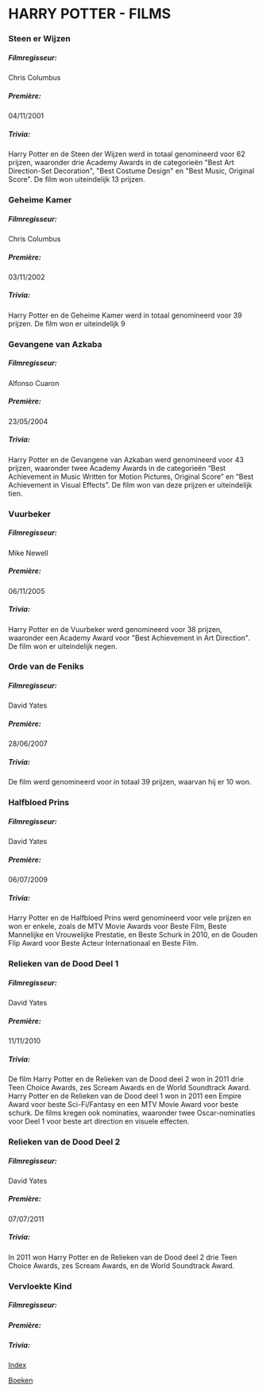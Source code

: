 # HARRY POTTER - FILMS



### Steen er Wijzen

##### Filmregisseur:
Chris Columbus
##### Première:
04/11/2001
##### Trivia:
Harry Potter en de Steen der Wijzen werd in totaal genomineerd voor 62 prijzen, waaronder drie Academy Awards in de categorieën "Best Art Direction-Set Decoration", "Best Costume Design" en "Best Music, Original Score". De film won uiteindelijk 13 prijzen.



### Geheime Kamer

##### Filmregisseur:
Chris Columbus
##### Première:
03/11/2002
##### Trivia:
Harry Potter en de Geheime Kamer werd in totaal genomineerd voor 39 prijzen. De film won er uiteindelijk 9



### Gevangene van Azkaba

##### Filmregisseur:
Alfonso Cuaron
##### Première:
23/05/2004
##### Trivia:
Harry Potter en de Gevangene van Azkaban werd genomineerd voor 43 prijzen, waaronder twee Academy Awards in de categorieën “Best Achievement in Music Written for Motion Pictures, Original Score” en “Best Achievement in Visual Effects”. De film won van deze prijzen er uiteindelijk tien.



### Vuurbeker

##### Filmregisseur:
Mike Newell
##### Première:
06/11/2005
##### Trivia:
Harry Potter en de Vuurbeker werd genomineerd voor 38 prijzen, waaronder een Academy Award voor "Best Achievement in Art Direction". De film won er uiteindelijk negen.



### Orde van de Feniks

##### Filmregisseur:
David Yates
##### Première:
28/06/2007
##### Trivia:
De film werd genomineerd voor in totaal 39 prijzen, waarvan hij er 10 won.



### Halfbloed Prins

##### Filmregisseur:
David Yates
##### Première:
06/07/2009
##### Trivia:
Harry Potter en de Halfbloed Prins werd genomineerd voor vele prijzen en won er enkele, zoals de MTV Movie Awards voor Beste Film, Beste Mannelijke en Vrouwelijke Prestatie, en Beste Schurk in 2010, en de Gouden Flip Award voor Beste Acteur Internationaal en Beste Film.



### Relieken van de Dood Deel 1

##### Filmregisseur:
David Yates
##### Première:
11/11/2010
##### Trivia:
De film Harry Potter en de Relieken van de Dood deel 2 won in 2011 drie Teen Choice Awards, zes Scream Awards en de World Soundtrack Award. Harry Potter en de Relieken van de Dood deel 1 won in 2011 een Empire Award voor beste Sci-Fi/Fantasy en een MTV Movie Award voor beste schurk. De films kregen ook nominaties, waaronder twee Oscar-nominaties voor Deel 1 voor beste art direction en visuele effecten. 



### Relieken van de Dood Deel 2

##### Filmregisseur:
David Yates
##### Première:
07/07/2011
##### Trivia:
In 2011 won Harry Potter en de Relieken van de Dood deel 2 drie Teen Choice Awards, zes Scream Awards, en de World Soundtrack Award.


### Vervloekte Kind

##### Filmregisseur:
##### Première:
##### Trivia:


[Index](index.md)

[Boeken](boeken.md)